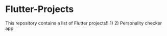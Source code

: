 # Flutter-Projects
This repository contains a list of Flutter projects!!
1)
2) Personality checker app
